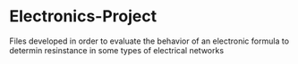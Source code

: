 # Electronics-Project
Files developed in order to evaluate the behavior of an electronic formula to determin resinstance in some types of electrical networks
